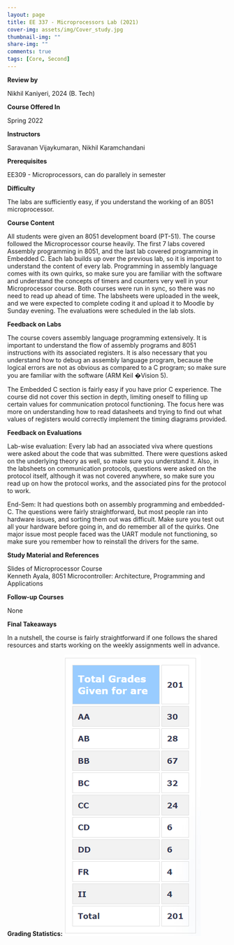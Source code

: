```yaml
---
layout: page
title: EE 337 - Microprocessors Lab (2021)
cover-img: assets/img/Cover_study.jpg
thumbnail-img: ""
share-img: ""
comments: true
tags: [Core, Second]
---
```


**Review by**

Nikhil Kaniyeri, 2024 (B. Tech)

**Course Offered In**

Spring 2022

**Instructors**

Saravanan Vijaykumaran, Nikhil Karamchandani

**Prerequisites**

EE309 - Microprocessors, can do parallely in semester

**Difficulty**

The labs are sufficiently easy, if you understand the working of an 8051 microprocessor.

**Course Content**
	
All students were given an 8051 development board (PT-51). The course followed the Microprocessor course heavily. The first 7 labs covered Assembly programming in 8051, and the last lab covered programming in Embedded C. Each lab builds up over the previous lab, so it is important to understand the content of every lab. Programming in assembly language comes with its own quirks, so make sure you are familiar with the software and understand the concepts of timers and counters very well in your Microprocessor course. Both courses were run in sync, so there was no need to read up ahead of time. The labsheets were uploaded in the week, and we were expected to complete coding it and upload it to Moodle by Sunday evening. The evaluations were scheduled in the lab slots.

**Feedback on Labs**

The course covers assembly language programming extensively. It is important to understand the flow of assembly programs and 8051 instructions with its associated registers. It is also necessary that you understand how to debug an assembly language program, because the logical errors are not as obvious as compared to a C program; so make sure you are familiar with the software (ARM Keil �Vision 5). <br>

The Embedded C section is fairly easy if you have prior C experience. The course did not cover this section in depth, limiting oneself to filling up certain values for communication protocol functioning. The focus here was more on understanding how to read datasheets and trying to find out what values of registers would correctly implement the timing diagrams provided.

**Feedback on Evaluations**

Lab-wise evaluation: Every lab had an associated viva where questions were asked about the code that was submitted. There were questions asked on the underlying theory as well, so make sure you understand it. Also, in the labsheets on communication protocols, questions were asked on the protocol itself, although it was not covered anywhere, so make sure you read up on how the protocol works, and the associated pins for the protocol to work. <br>

End-Sem: It had questions both on assembly programming and embedded-C. The questions were fairly straightforward, but most people ran into hardware issues, and sorting them out was difficult. Make sure you test out all your hardware before going in, and do remember all of the quirks. One major issue most people faced was the UART module not functioning, so make sure you remember how to reinstall the drivers for the same.

**Study Material and References**

Slides of Microprocessor Course \
Kenneth Ayala, 8051 Microcontroller: Architecture, Programming and Applications

**Follow-up Courses**

None

**Final Takeaways**

In a nutshell, the course is fairly straightforward if one follows the shared resources and starts working on the weekly assignments well in advance.

**Grading Statistics:**
![Grades](EE337_2022_grades.png)